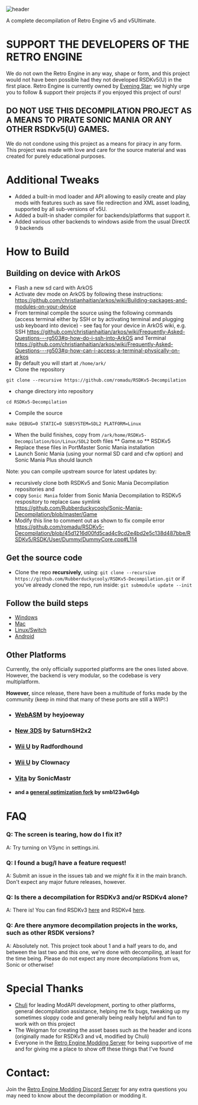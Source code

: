 ![header](https://user-images.githubusercontent.com/29069561/183143615-d7f77921-13cf-4c58-8c5f-6a1e76ea20e2.svg)

A complete decompilation of Retro Engine v5 and v5Ultimate.

# **SUPPORT THE DEVELOPERS OF THE RETRO ENGINE**
We do not own the Retro Engine in any way, shape or form, and this project would not have been possible had they not developed RSDKv5(U) in the first place. Retro Engine is currently owned by [Evening Star](https://eveningstar.studio/); we highly urge you to follow & support their projects if you enjoyed this project of ours!

## **DO NOT USE THIS DECOMPILATION PROJECT AS A MEANS TO PIRATE SONIC MANIA OR ANY OTHER RSDKv5(U) GAMES.**
We do not condone using this project as a means for piracy in any form. This project was made with love and care for the source material and was created for purely educational purposes.

# Additional Tweaks
* Added a built-in mod loader and API allowing to easily create and play mods with features such as save file redirection and XML asset loading, supported by all sub-versions of v5U.
* Added a built-in shader compiler for backends/platforms that support it.
* Added various other backends to windows aside from the usual DirectX 9 backends

# How to Build

## Building on device with ArkOS

* Flash a new sd card with ArkOS
* Activate dev mode on ArkOS by following these instructions: https://github.com/christianhaitian/arkos/wiki/Building-packages-and-modules-on-your-device
* From terminal compile the source using the following commands (access terminal either by SSH or by activating terminal and plugging usb keyboard into device) - see faq for your device in ArkOS wiki, e.g. SSH https://github.com/christianhaitian/arkos/wiki/Frequently-Asked-Questions---rg503#q-how-do-i-ssh-into-ArkOS and Terminal https://github.com/christianhaitian/arkos/wiki/Frequently-Asked-Questions---rg503#q-how-can-i-access-a-terminal-physically-on-arkos
* By default you will start at `/home/ark/`
* Clone the repository
```
git clone --recursive https://github.com/romadu/RSDKv5-Decompilation
```
* change directory into repository 
```
cd RSDKv5-Decompilation
```
* Compile the source
```
make DEBUG=0 STATIC=0 SUBSYSTEM=SDL2 PLATFORM=Linux
```
* When the build finishes, copy from `/ark/home/RSDKv5-Decompilation/bin/Linux/SDL2` both files
** Game.so
** RSDKv5
* Replace these files in PortMaster Sonic Mania installation
* Launch Sonic Mania (using your normal SD card and cfw option) and Sonic Mania Plus should launch

 Note: you can compile upstream source for latest updates by:
 * recursively clone both RSDKv5 and Sonic Mania Decompilation repositories and 
 * copy `Sonic Mania` folder from Sonic Mania Decompilation to RSDKv5 respository to replace `Game` symlink https://github.com/Rubberduckycooly/Sonic-Mania-Decompilation/blob/master/Game
 * Modify this line to comment out as shown to fix compile error https://github.com/romadu/RSDKv5-Decompilation/blob/45d1216d00fd5cad4c9cd2e4bd2e5c138d487bbe/RSDKv5/RSDK/User/Dummy/DummyCore.cpp#L114

## Get the source code

* Clone the repo **recursively**, using:
```git clone --recursive https://github.com/Rubberduckycooly/RSDKv5-Decompilation.git```
or if you've already cloned the repo, run inside:
```git submodule update --init```

## Follow the build steps

* [Windows](./dependencies/windows/README.md)
* [Mac](./dependencies/mac/README.md)
* [Linux/Switch](./dependencies/gl3/README.md)
* [Android](./dependencies/android/README.md)

## Other Platforms
Currently, the only officially supported platforms are the ones listed above. However, the backend is very modular, so the codebase is very multiplatform.

**However,** since release, there have been a multitude of forks made by the community (keep in mind that many of these ports are still a WIP!:) 
* ### [WebASM](https://github.com/heyjoeway/RSDKv5-Decompilation/tree/emscripten) by heyjoeway 
* ### [New 3DS](https://github.com/SaturnSH2x2/RSDKv5-Decompilation/tree/3ds-main) by SaturnSH2x2
* ### [Wii U](https://github.com/Radfordhound/RSDKv5-Decompilation) by Radfordhound
* ### [Wii U](https://github.com/Clownacy/Sonic-Mania-Decompilation) by Clownacy
* ### [Vita](https://github.com/SonicMastr/Sonic-Mania-Vita) by SonicMastr
* #### and a [general optimization fork](https://github.com/smb123w64gb/RSDKv5-Decompilation) by smb123w64gb

# FAQ
### Q: The screen is tearing, how do I fix it?
A: Try turning on VSync in settings.ini.

### Q: I found a bug/I have a feature request!
A: Submit an issue in the issues tab and we _might_ fix it in the main branch. Don't expect any major future releases, however.

### Q: Is there a decompilation for RSDKv3 and/or RSDKv4 alone?
A: There is! You can find RSDKv3 [here](https://github.com/Rubberduckycooly/Sonic-CD-11-Decompilation) and RSDKv4 [here](https://github.com/Rubberduckycooly/Sonic-1-2-2013-Decompilation).

### Q: Are there anymore decompilation projects in the works, such as other RSDK versions?
A: Absolutely not. This project took about 1 and a half years to do, and between the last two and this one, we're done with decompiling, at least for the time being. Please do not expect any more decompilations from us, Sonic or otherwise!

# Special Thanks
* [Chuli](https://github.com/MGRich) for leading ModAPI development, porting to other platforms, general decompilation assistance, helping me fix bugs, tweaking up my sometimes sloppy code and generally being really helpful and fun to work with on this project
* The Weigman for creating the asset bases such as the header and icons (originally made for RSDKv3 and v4, modified by Chuli)
* Everyone in the [Retro Engine Modding Server](https://dc.railgun.works/retroengine) for being supportive of me and for giving me a place to show off these things that I've found

# Contact:
Join the [Retro Engine Modding Discord Server](https://dc.railgun.works/retroengine) for any extra questions you may need to know about the decompilation or modding it.
